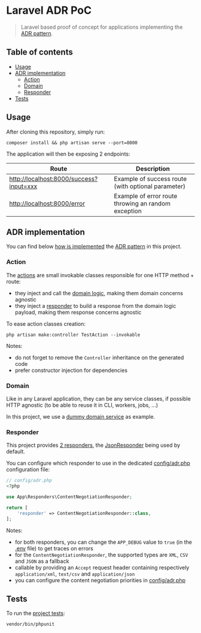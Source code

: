 # Laravel ADR PoC

> Laravel based proof of concept for applications implementing the [ADR pattern](https://github.com/pmjones/adr).

## Table of contents

- [Usage](#usage)
- [ADR implementation](#adr-implementation)
  - [Action](#action)
  - [Domain](#domain)
  - [Responder](#responder)
- [Tests](#tests)

## Usage

After cloning this repository, simply run:

```shell
composer install && php artisan serve --port=8000
```

The application will then be exposing 2 endpoints:

| Route                                                                              | Description                                         |
|------------------------------------------------------------------------------------|-----------------------------------------------------|
| [http://localhost:8000/success?input=xxx](http://localhost:8000/success?input=xxx) | Example of success route (with optional parameter)  |
| [http://localhost:8000/error](http://localhost:8000/error)                         | Example of error route throwing an random exception |


## ADR implementation

You can find below [how is implemented](https://github.com/ekkinox/laravel-adr-poc/pull/1) the [ADR pattern](https://github.com/pmjones/adr) in this project.

### Action

The [actions](app/Http/Controllers) are small invokable classes responsible for one HTTP method + route:
- they inject and call the [domain logic](app/Domain), making them domain concerns agnostic
- they inject a [responder](app/Responders/ResponderInterface.php) to build a response from the domain logic payload, making them response concerns agnostic

To ease action classes creation:
```shell
php artisan make:controller TestAction --invokable
```

Notes:
- do not forget to remove the `Controller` inheritance on the generated code
- prefer constructor injection for dependencies

### Domain

Like in any Laravel application, they can be any service classes, if possible HTTP agnostic (to be able to reuse it in CLI, workers, jobs, ...)

In this project, we use a [dummy domain service](app/Domain/DomainService.php) as example.

### Responder

This project provides [2 responders](app/Responders), the [JsonResponder](app/Responders/JsonResponder.php) being used by default.

You can configure which responder to use in the dedicated [config/adr.php](config/adr.php) configuration file:

```php
// config/adr.php
<?php

use App\Responders\ContentNegotiationResponder;

return [
    'responder' => ContentNegotiationResponder::class,
];
```

Notes:
- for both responders, you can change the `APP_DEBUG` value to `true` (in the [.env](.env) file) to get traces on errors
- for the `ContentNegotiationResponder`, the supported types are `XML`, `CSV` and `JSON` as a fallback
- callable by providing an `Accept` request header containing respectively `application/xml`, `text/csv` and `application/json`
- you can configure the content negotiation priorities in [config/adr.php](config/adr.php)

## Tests

To run the [project tests](tests/):
```shell
vendor/bin/phpunit
```

